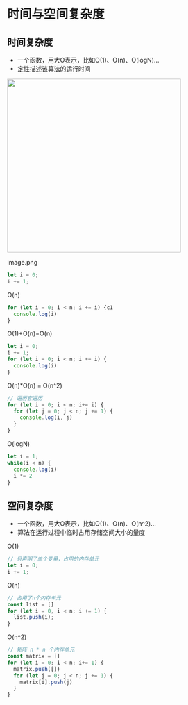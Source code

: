 # 时间与空间复杂度

## 时间复杂度

- 一个函数，用大O表示，比如O(1)、O(n)、O(logN)...
- 定性描述该算法的运行时间

<img src="http://cdn.wangtongmeng.com/20230820225151-54e10c.png" width=400 />

image.png

```javascript
let i = 0;
i += 1;
```

O(n)

```javascript
for (let i = 0; i < n; i += i) {c1
  console.log(i)
}
```

O(1)+O(n)=O(n)

```javascript
let i = 0;
i += 1;
for (let i = 0; i < n; i += i) {
  console.log(i)
}
```

O(n)*O(n) = O(n^2)

```javascript
// 遍历套遍历
for (let i = 0; i < n; i+= i) {
  for (let j = 0; j < n; j += 1) {
    console.log(i, j)
  }
}
```

O(logN)

```javascript
let i = 1;
while(i < n) {
  console.log(i)
  i *= 2
}
```

## 空间复杂度

- 一个函数，用大O表示，比如O(1)、O(n)、O(n^2)...
- 算法在运行过程中临时占用存储空间大小的量度

O(1)

```javascript
// 只声明了单个变量，占用的内存单元
let i = 0;
i += 1;
```

O(n)

```javascript
// 占用了n个内存单元
const list = []
for (let i = 0, i < n; i += 1) {
  list.push(i);
}
```

O(n^2)

```javascript
// 矩阵 n * n 个内存单元
const matrix = []
for (let i = 0; i < n; i+= 1) {
  matrix.push([])
  for (let j = 0; j < n; j += 1) {
    matrix[i].push(j)
  }
}
```
